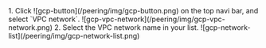 
<NavColumns>
<NavColumn>
<ColumnTitle>1. Click ![gcp-button](/peering/img/gcp-button.png) on the top navi bar,  and select `VPC network`.<ColumnTitle>
![gcp-vpc-network](/peering/img/gcp-vpc-network.png)
</NavColumn>
  
<NavColumn>
<ColumnTitle>2. Select the VPC network name in your list.<ColumnTitle>
![gcp-network-list](/peering/img/gcp-network-list.png)
</NavColumn>  

</NavColumns>
